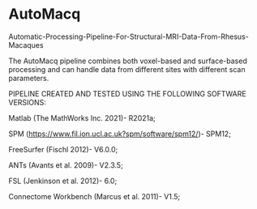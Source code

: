 # AutoMacq
Automatic-Processing-Pipeline-For-Structural-MRI-Data-From-Rhesus-Macaques

The AutoMacq pipeline combines both voxel-based and surface-based processing and can handle data from different sites with different scan parameters.

PIPELINE CREATED AND TESTED USING THE FOLLOWING SOFTWARE VERSIONS:

Matlab (The MathWorks Inc. 2021)- R2021a;

SPM (https://www.fil.ion.ucl.ac.uk?spm/software/spm12/)- SPM12;

FreeSurfer (Fischl 2012)- V6.0.0;

ANTs (Avants et al. 2009)- V2.3.5;

FSL (Jenkinson et al. 2012)- 6.0;

Connectome Workbench (Marcus et al. 2011)- V1.5;


